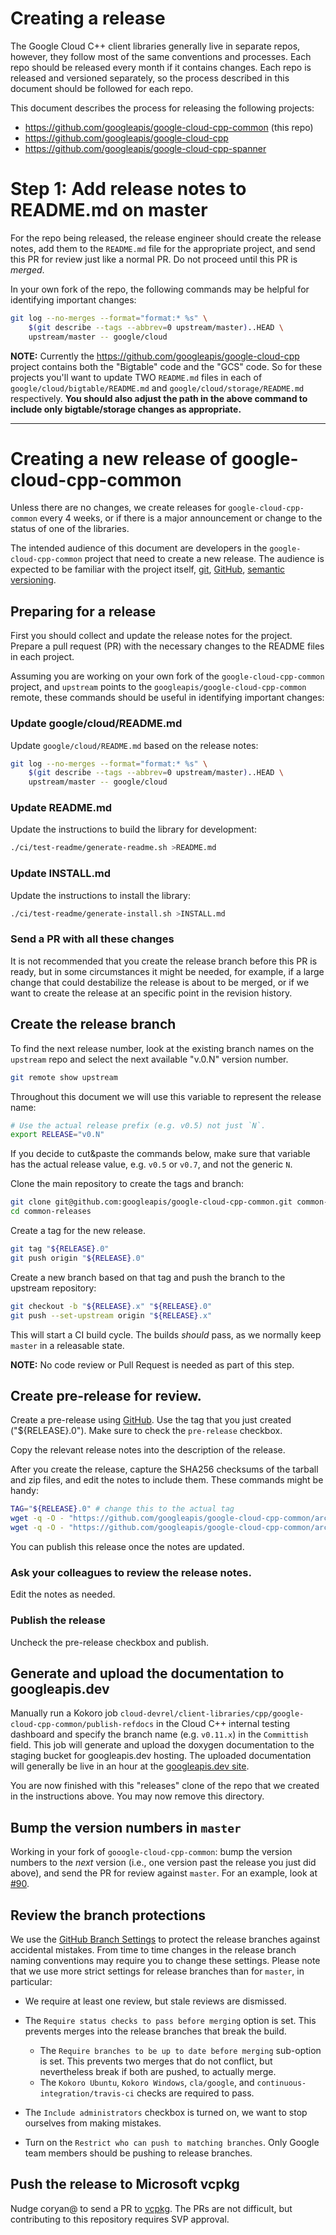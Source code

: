 # Creating a release

The Google Cloud C++ client libraries generally live in separate repos,
however, they follow most of the same conventions and processes. Each repo
should be released every month if it contains changes. Each repo is released
and versioned separately, so the process described in this document should be
followed for each repo.

This document describes the process for releasing the following projects:

* https://github.com/googleapis/google-cloud-cpp-common (this repo)
* https://github.com/googleapis/google-cloud-cpp
* https://github.com/googleapis/google-cloud-cpp-spanner

# Step 1: Add release notes to README.md on master

For the repo being released, the release engineer should create the release
notes, add them to the `README.md` file for the appropriate project, and send
this PR for review just like a normal PR. Do not proceed until this PR is
*merged*.

In your own fork of the repo, the following commands may be helpful for
identifying important changes:

```bash
git log --no-merges --format="format:* %s" \
    $(git describe --tags --abbrev=0 upstream/master)..HEAD \
    upstream/master -- google/cloud
```

**NOTE:** Currently the https://github.com/googleapis/google-cloud-cpp project
contains both the "Bigtable" code and the "GCS" code. So for these projects
you'll want to update TWO `README.md` files in each of
`google/cloud/bigtable/README.md` and `google/cloud/storage/README.md`
respectively. **You should also adjust the path in the above command to include
only bigtable/storage changes as appropriate.**

---

# Creating a new release of google-cloud-cpp-common

Unless there are no changes, we create releases for `google-cloud-cpp-common`
every 4 weeks, or if there is a major announcement or change to the status of
one of the libraries.

The intended audience of this document are developers in the
`google-cloud-cpp-common` project that need to create a new release. The
audience is expected to be familiar with the project itself, [git][git-docs],
[GitHub][github-guides], [semantic versioning](https://semver.org).

## Preparing for a release

First you should collect and update the release notes for the project. Prepare
a pull request (PR) with the necessary changes to the README files in each
project.

Assuming you are working on your own fork of the `google-cloud-cpp-common`
project, and `upstream` points to the `googleapis/google-cloud-cpp-common`
remote, these commands should be useful in identifying important changes:

### Update google/cloud/README.md

Update `google/cloud/README.md` based on the release notes:

```bash
git log --no-merges --format="format:* %s" \
    $(git describe --tags --abbrev=0 upstream/master)..HEAD \
    upstream/master -- google/cloud
```

### Update README.md

Update the instructions to build the library for development:

```bash
./ci/test-readme/generate-readme.sh >README.md
```

### Update INSTALL.md

Update the instructions to install the library:

```bash
./ci/test-readme/generate-install.sh >INSTALL.md
```

### Send a PR with all these changes

It is not recommended that you create the release branch before this PR is
ready, but in some circumstances it might be needed, for example, if a large
change that could destabilize the release is about to be merged, or if we want
to create the release at an specific point in the revision history.

## Create the release branch

To find the next release number, look at the existing branch names on the
`upstream` repo and select the next available "v.0.N" version number.

```bash
git remote show upstream
```

Throughout this document we will use this variable to represent the release
name:

```bash
# Use the actual release prefix (e.g. v0.5) not just `N`.
export RELEASE="v0.N"
```


If you decide to cut&paste the commands below, make sure that variable has the
actual release value, e.g. `v0.5` or `v0.7`, and not the generic `N`.

Clone the main repository to create the tags and branch:

```bash
git clone git@github.com:googleapis/google-cloud-cpp-common.git common-releases
cd common-releases
```

Create a tag for the new release.

```bash
git tag "${RELEASE}.0"
git push origin "${RELEASE}.0"
```

Create a new branch based on that tag and push the branch to the upstream repository:

```bash
git checkout -b "${RELEASE}.x" "${RELEASE}.0"
git push --set-upstream origin "${RELEASE}.x"
```

This will start a CI build cycle. The builds *should* pass, as we normally keep
`master` in a releasable state.

**NOTE:** No code review or Pull Request is needed as part of this step.

## Create pre-release for review.

Create a pre-release using
[GitHub](https://github.com/googleapis/google-cloud-cpp-common/releases/new).
Use the tag that you just created ("${RELEASE}.0").
Make sure to check the `pre-release` checkbox.

Copy the relevant release notes into the description of the release.

After you create the release, capture the SHA256 checksums of the
tarball and zip files, and edit the notes to include them. These
commands might be handy:

```bash
TAG="${RELEASE}.0" # change this to the actual tag
wget -q -O - "https://github.com/googleapis/google-cloud-cpp-common/archive/${TAG}.tar.gz" | sha256sum
wget -q -O - "https://github.com/googleapis/google-cloud-cpp-common/archive/${TAG}.zip" | sha256sum
```

You can publish this release once the notes are updated.

### Ask your colleagues to review the release notes.

Edit the notes as needed.

### Publish the release

Uncheck the pre-release checkbox and publish.

## Generate and upload the documentation to googleapis.dev

Manually run a Kokoro job
`cloud-devrel/client-libraries/cpp/google-cloud-cpp-common/publish-refdocs` in
the Cloud C++ internal testing dashboard and specify the branch name (e.g.
`v0.11.x`) in the `Committish` field. This job will generate and upload the
doxygen documentation to the staging bucket for googleapis.dev hosting. The
uploaded documentation will generally be live in an hour at the
[googleapis.dev site](https://googleapis.dev/cpp/google-cloud-common/latest/).

You are now finished with this "releases" clone of the repo that we created in
the instructions above. You may now remove this directory.

## Bump the version numbers in `master`

Working in your fork of `gooogle-cloud-cpp-common`: bump the version numbers
to the *next* version (i.e., one version past the release you just did above),
and send the PR for review against `master`. For an example, look at
[#90](https://github.com/googleapis/google-cloud-cpp-common/pull/90).

## Review the branch protections

We use the [GitHub Branch Settings][github-branch-settings] to protect the
release branches against accidental mistakes. From time to time changes in the
release branch naming conventions may require you to change these settings.
Please note that we use more strict settings for release branches than for
`master`, in particular:

* We require at least one review, but stale reviews are dismissed.
* The `Require status checks to pass before merging` option is set.
  This prevents merges into the release branches that break the build.
  * The `Require branches to be up to date before merging` sub-option
    is set. This prevents two merges that do not conflict, but nevertheless
    break if both are pushed, to actually merge.
  * The `Kokoro Ubuntu`, `Kokoro Windows`, `cla/google`, and
    `continuous-integration/travis-ci` checks are required to pass.

* The `Include administrators` checkbox is turned on, we want to stop ourselves
  from making mistakes.

* Turn on the `Restrict who can push to matching branches`. Only Google team
  members should be pushing to release branches.

[git-docs]: https://git-scm.com/doc
[github-guides]: https://guides.github.com/
[github-branch-settings]: https://github.com/googleapis/google-cloud-cpp-common/settings/branches

## Push the release to Microsoft vcpkg

Nudge coryan@ to send a PR to
[vcpkg](https://github.com/Microsoft/vcpkg/tree/master/ports/google-cloud-cpp-common).
The PRs are not difficult, but contributing to this repository requires SVP
approval.
